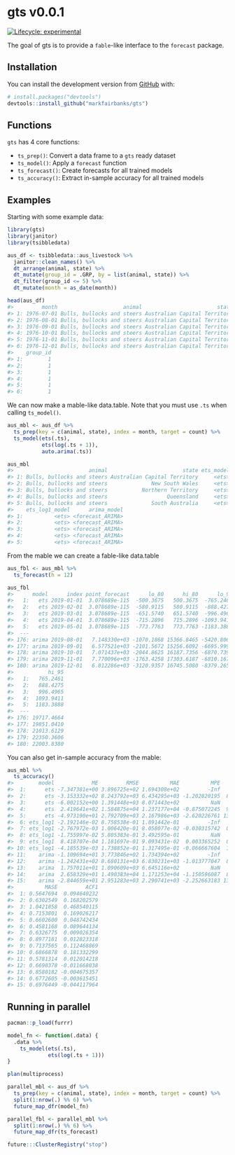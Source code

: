
<!-- README.md is generated from README.Rmd. Please edit that file -->

# gts v0.0.1

<!-- badges: start -->

[![Lifecycle:
experimental](https://img.shields.io/badge/lifecycle-experimental-orange.svg)](https://www.tidyverse.org/lifecycle/#experimental)
<!-- badges: end -->

The goal of gts is to provide a `fable`-like interface to the `forecast`
package.

## Installation

You can install the development version from
[GitHub](https://github.com/) with:

``` r
# install.packages("devtools")
devtools::install_github("markfairbanks/gts")
```

## Functions

`gts` has 4 core functions:

  - `ts_prep()`: Convert a data frame to a `gts` ready dataset
  - `ts_model()`: Apply a `forecast` function
  - `ts_forecast()`: Create forecasts for all trained models
  - `ts_accuracy()`: Extract in-sample accuracy for all trained models

## Examples

Starting with some example data:

``` r
library(gts)
library(janitor)
library(tsibbledata)

aus_df <- tsibbledata::aus_livestock %>%
  janitor::clean_names() %>%
  dt_arrange(animal, state) %>%
  dt_mutate(group_id = .GRP, by = list(animal, state)) %>%
  dt_filter(group_id <= 5) %>%
  dt_mutate(month = as_date(month))

head(aus_df)
#>         month                     animal                        state count
#> 1: 1976-07-01 Bulls, bullocks and steers Australian Capital Territory  2300
#> 2: 1976-08-01 Bulls, bullocks and steers Australian Capital Territory  2100
#> 3: 1976-09-01 Bulls, bullocks and steers Australian Capital Territory  2100
#> 4: 1976-10-01 Bulls, bullocks and steers Australian Capital Territory  1900
#> 5: 1976-11-01 Bulls, bullocks and steers Australian Capital Territory  2100
#> 6: 1976-12-01 Bulls, bullocks and steers Australian Capital Territory  1800
#>    group_id
#> 1:        1
#> 2:        1
#> 3:        1
#> 4:        1
#> 5:        1
#> 6:        1
```

We can now make a mable-like data.table. Note that you must use `.ts`
when calling `ts_model()`.

``` r
aus_mbl <- aus_df %>%
  ts_prep(key = c(animal, state), index = month, target = count) %>%
  ts_model(ets(.ts),
           ets(log(.ts + 1)),
           auto.arima(.ts))

aus_mbl
#>                        animal                        state ets_model
#> 1: Bulls, bullocks and steers Australian Capital Territory     <ets>
#> 2: Bulls, bullocks and steers              New South Wales     <ets>
#> 3: Bulls, bullocks and steers           Northern Territory     <ets>
#> 4: Bulls, bullocks and steers                   Queensland     <ets>
#> 5: Bulls, bullocks and steers              South Australia     <ets>
#>    ets_log1_model      arima_model
#> 1:          <ets> <forecast_ARIMA>
#> 2:          <ets> <forecast_ARIMA>
#> 3:          <ets> <forecast_ARIMA>
#> 4:          <ets> <forecast_ARIMA>
#> 5:          <ets> <forecast_ARIMA>
```

From the mable we can create a fable-like data.table

``` r
aus_fbl <- aus_mbl %>%
  ts_forecast(h = 12)

aus_fbl
#>      model      index point_forecast      lo_80      hi_80      lo_95
#>   1:   ets 2019-01-01  3.078689e-115  -500.3675   500.3675  -765.2461
#>   2:   ets 2019-02-01  3.078689e-115  -580.9115   580.9115  -888.4275
#>   3:   ets 2019-03-01  3.078689e-115  -651.5740   651.5740  -996.4965
#>   4:   ets 2019-04-01  3.078689e-115  -715.2896   715.2896 -1093.9411
#>   5:   ets 2019-05-01  3.078689e-115  -773.7763   773.7763 -1183.3888
#>  ---                                                                 
#> 176: arima 2019-08-01   7.148330e+03 -1070.1868 15366.8465 -5420.8067
#> 177: arima 2019-09-01   6.577521e+03 -2101.5672 15256.6092 -6695.9990
#> 178: arima 2019-10-01   7.071437e+03 -2044.8625 16187.7356 -6870.7397
#> 179: arima 2019-11-01   7.770096e+03 -1763.4258 17303.6187 -6810.1677
#> 180: arima 2019-12-01   6.812286e+03 -3120.9357 16745.5080 -8379.2657
#>           hi_95
#>   1:   765.2461
#>   2:   888.4275
#>   3:   996.4965
#>   4:  1093.9411
#>   5:  1183.3888
#>  ---           
#> 176: 19717.4664
#> 177: 19851.0410
#> 178: 21013.6129
#> 179: 22350.3606
#> 180: 22003.8380
```

You can also get in-sample accuracy from the mable:

``` r
aus_mbl %>%
  ts_accuracy()
#>        model            ME         RMSE          MAE          MPE       MAPE
#>  1:      ets -7.347381e+00 3.896725e+02 1.694308e+02         -Inf        Inf
#>  2:      ets -3.153332e+02 8.243792e+03 6.434295e+03 -1.202820195  8.1505567
#>  3:      ets -6.002152e+00 1.391448e+03 8.071443e+02          NaN        Inf
#>  4:      ets  2.419641e+02 1.584875e+04 1.237177e+04 -0.875072245  9.2899780
#>  5:      ets -4.973190e+01 2.792709e+03 2.167986e+03 -2.620226761 13.1944073
#>  6: ets_log1 -2.192146e-02 8.758538e-01 1.891442e-01         -Inf        Inf
#>  7: ets_log1 -2.767972e-03 1.006420e-01 8.058077e-02 -0.030315742  0.7155280
#>  8: ets_log1 -1.755997e-02 5.805383e-01 3.492595e-01          NaN        Inf
#>  9: ets_log1  8.418707e-04 1.181697e-01 9.093431e-02  0.003365252  0.7722429
#> 10: ets_log1 -4.185539e-03 1.738852e-01 1.317495e-01 -0.066667604  1.3607594
#> 11:    arima -1.109694e+01 3.773846e+02 1.734394e+02         -Inf        Inf
#> 12:    arima -1.242431e+02 8.680131e+03 6.830231e+03 -1.013777047  8.6640160
#> 13:    arima  1.757011e+01 1.090609e+03 6.645116e+02          NaN        Inf
#> 14:    arima  2.658329e+01 1.490383e+04 1.171253e+04 -1.150596087  8.6560519
#> 15:    arima -2.844659e+01 2.951283e+03 2.290741e+03 -2.252663183 13.8456631
#>          MASE         ACF1
#>  1: 0.5647694  0.094640232
#>  2: 0.6302549  0.168202579
#>  3: 1.0421858  0.468540115
#>  4: 0.7153801  0.169026217
#>  5: 0.6602600  0.048742434
#>  6: 0.4581168  0.089644134
#>  7: 0.6326775  0.009026354
#>  8: 0.8977181  0.012823318
#>  9: 0.7137565  0.112468869
#> 10: 0.6866878  0.181332299
#> 11: 0.5781314  0.012014218
#> 12: 0.6690378 -0.011668038
#> 13: 0.8580182 -0.004675357
#> 14: 0.6772605 -0.003615451
#> 15: 0.6976449 -0.044117964
```

## Running in parallel

``` r
pacman::p_load(furrr)

model_fn <- function(.data) {
  .data %>%
    ts_model(ets(.ts),
             ets(log(.ts + 1)))
}

plan(multiprocess)

parallel_mbl <- aus_df %>%
  ts_prep(key = c(animal, state), index = month, target = count) %>%
  split(1:nrow(.) %% 6) %>%
  future_map_dfr(model_fn)

parallel_fbl <- parallel_mbl %>%
  split(1:nrow(.) %% 6) %>%
  future_map_dfr(ts_forecast)

future:::ClusterRegistry("stop")
```
